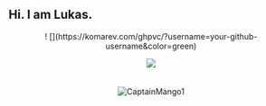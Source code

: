 ## Hi. I am Lukas.

<div align="center">
  ! [](https://komarev.com/ghpvc/?username=your-github-username&color=green)
  
  <a href="https://discord.com/users/604793540395925536"><img src="https://lanyard.cnrad.dev/api/604793540395925536" /></a>
  <br>
  <br>
  <br>
  <img src="https://github-profile-trophy.vercel.app/?username=CaptainMango1&theme=gruvbox&row=3&column=2" alt="CaptainMango1" />
  </div>
